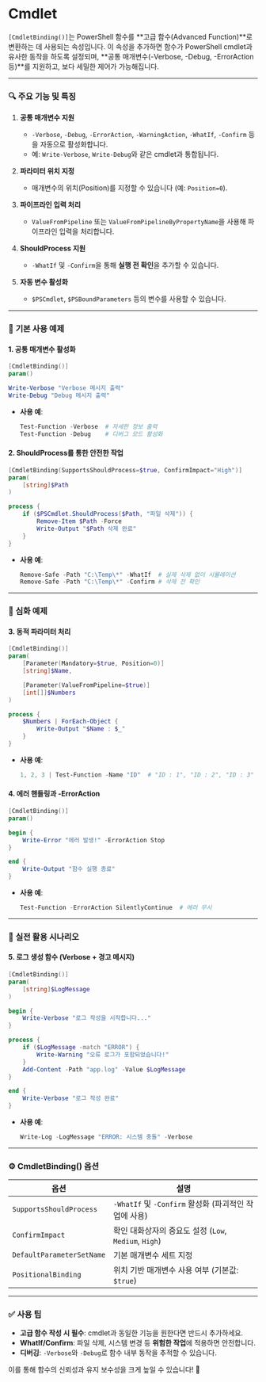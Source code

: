# Cmdlet

`[CmdletBinding()]`는 PowerShell 함수를 **고급 함수(Advanced Function)**로 변환하는 데 사용되는 속성입니다. 이 속성을 추가하면 함수가 PowerShell cmdlet과 유사한 동작을 하도록 설정되며, **공통 매개변수(-Verbose, -Debug, -ErrorAction 등)**를 지원하고, 보다 세밀한 제어가 가능해집니다.

---

### 🔍 **주요 기능 및 특징**

1. **공통 매개변수 지원**
   - `-Verbose`, `-Debug`, `-ErrorAction`, `-WarningAction`, `-WhatIf`, `-Confirm` 등을 자동으로 활성화합니다.
   - 예: `Write-Verbose`, `Write-Debug`와 같은 cmdlet과 통합됩니다.

2. **파라미터 위치 지정**
   - 매개변수의 위치(Position)를 지정할 수 있습니다 (예: `Position=0`).

3. **파이프라인 입력 처리**
   - `ValueFromPipeline` 또는 `ValueFromPipelineByPropertyName`을 사용해 파이프라인 입력을 처리합니다.

4. **ShouldProcess 지원**
   - `-WhatIf` 및 `-Confirm`을 통해 **실행 전 확인**을 추가할 수 있습니다.

5. **자동 변수 활성화**
   - `$PSCmdlet`, `$PSBoundParameters` 등의 변수를 사용할 수 있습니다.

---

### 📘 **기본 사용 예제**

#### 1. **공통 매개변수 활성화**

```powershell
[CmdletBinding()]
param()

Write-Verbose "Verbose 메시지 출력"
Write-Debug "Debug 메시지 출력"
```

- **사용 예**:

  ```powershell
  Test-Function -Verbose  # 자세한 정보 출력
  Test-Function -Debug    # 디버그 모드 활성화
  ```

#### 2. **ShouldProcess를 통한 안전한 작업**

```powershell
[CmdletBinding(SupportsShouldProcess=$true, ConfirmImpact="High")]
param(
    [string]$Path
)

process {
    if ($PSCmdlet.ShouldProcess($Path, "파일 삭제")) {
        Remove-Item $Path -Force
        Write-Output "$Path 삭제 완료"
    }
}
```

- **사용 예**:

  ```powershell
  Remove-Safe -Path "C:\Temp\*" -WhatIf  # 실제 삭제 없이 시뮬레이션
  Remove-Safe -Path "C:\Temp\*" -Confirm # 삭제 전 확인
  ```

---

### 📗 **심화 예제**

#### 3. **동적 파라미터 처리**

```powershell
[CmdletBinding()]
param(
    [Parameter(Mandatory=$true, Position=0)]
    [string]$Name,

    [Parameter(ValueFromPipeline=$true)]
    [int[]]$Numbers
)

process {
    $Numbers | ForEach-Object {
        Write-Output "$Name : $_"
    }
}
```

- **사용 예**:

  ```powershell
  1, 2, 3 | Test-Function -Name "ID"  # "ID : 1", "ID : 2", "ID : 3" 출력
  ```

#### 4. **에러 핸들링과 -ErrorAction**

```powershell
[CmdletBinding()]
param()

begin {
    Write-Error "에러 발생!" -ErrorAction Stop
}

end {
    Write-Output "함수 실행 종료"
}
```

- **사용 예**:

  ```powershell
  Test-Function -ErrorAction SilentlyContinue  # 에러 무시
  ```

---

### 📕 **실전 활용 시나리오**

#### 5. **로그 생성 함수 (Verbose + 경고 메시지)**

```powershell
[CmdletBinding()]
param(
    [string]$LogMessage
)

begin {
    Write-Verbose "로그 작성을 시작합니다..."
}

process {
    if ($LogMessage -match "ERROR") {
        Write-Warning "오류 로그가 포함되었습니다!"
    }
    Add-Content -Path "app.log" -Value $LogMessage
}

end {
    Write-Verbose "로그 작성 완료"
}
```

- **사용 예**:

  ```powershell
  Write-Log -LogMessage "ERROR: 시스템 충돌" -Verbose
  ```

---

### ⚙️ **CmdletBinding() 옵션**

| 옵션                  | 설명                                                                 |
|-----------------------|---------------------------------------------------------------------|
| `SupportsShouldProcess` | `-WhatIf` 및 `-Confirm` 활성화 (파괴적인 작업에 사용)               |
| `ConfirmImpact`        | 확인 대화상자의 중요도 설정 (`Low`, `Medium`, `High`)               |
| `DefaultParameterSetName` | 기본 매개변수 세트 지정                                          |
| `PositionalBinding`    | 위치 기반 매개변수 사용 여부 (기본값: `$true`)                     |

---

### ✅ **사용 팁**

- **고급 함수 작성 시 필수**: cmdlet과 동일한 기능을 원한다면 반드시 추가하세요.
- **WhatIf/Confirm**: 파일 삭제, 시스템 변경 등 **위험한 작업**에 적용하면 안전합니다.
- **디버깅**: `-Verbose`와 `-Debug`로 함수 내부 동작을 추적할 수 있습니다.

이를 통해 함수의 신뢰성과 유지 보수성을 크게 높일 수 있습니다! 🚀
